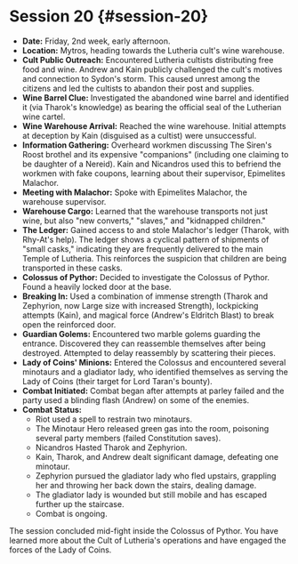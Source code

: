 # Session 20 {#session-20}

* **Date:** Friday, 2nd week, early afternoon.  
* **Location:** Mytros, heading towards the Lutheria cult's wine warehouse.  
* **Cult Public Outreach:** Encountered Lutheria cultists distributing free food and wine. Andrew and Kain publicly challenged the cult's motives and connection to Sydon's storm. This caused unrest among the citizens and led the cultists to abandon their post and supplies.  
* **Wine Barrel Clue:** Investigated the abandoned wine barrel and identified it (via Tharok's knowledge) as bearing the official seal of the Lutherian wine cartel.  
* **Wine Warehouse Arrival:** Reached the wine warehouse. Initial attempts at deception by Kain (disguised as a cultist) were unsuccessful.  
* **Information Gathering:** Overheard workmen discussing The Siren's Roost brothel and its expensive "companions" (including one claiming to be daughter of a Nereid). Kain and Nicandros used this to befriend the workmen with fake coupons, learning about their supervisor, Epimelites Malachor.  
* **Meeting with Malachor:** Spoke with Epimelites Malachor, the warehouse supervisor.  
* **Warehouse Cargo:** Learned that the warehouse transports not just wine, but also "new converts," "slaves," and "kidnapped children."  
* **The Ledger:** Gained access to and stole Malachor's ledger (Tharok, with Rhy-At's help). The ledger shows a cyclical pattern of shipments of "small casks," indicating they are frequently delivered to the main Temple of Lutheria. This reinforces the suspicion that children are being transported in these casks.  
* **Colossus of Pythor:** Decided to investigate the Colossus of Pythor. Found a heavily locked door at the base.  
* **Breaking In:** Used a combination of immense strength (Tharok and Zephyrion, now Large size with increased Strength), lockpicking attempts (Kain), and magical force (Andrew's Eldritch Blast) to break open the reinforced door.  
* **Guardian Golems:** Encountered two marble golems guarding the entrance. Discovered they can reassemble themselves after being destroyed. Attempted to delay reassembly by scattering their pieces.  
* **Lady of Coins' Minions:** Entered the Colossus and encountered several minotaurs and a gladiator lady, who identified themselves as serving the Lady of Coins (their target for Lord Taran's bounty).  
* **Combat Initiated:** Combat began after attempts at parley failed and the party used a blinding flash (Andrew) on some of the enemies.  
* **Combat Status:**  
  * Riot used a spell to restrain two minotaurs.  
  * The Minotaur Hero released green gas into the room, poisoning several party members (failed Constitution saves).  
  * Nicandros Hasted Tharok and Zephyrion.  
  * Kain, Tharok, and Andrew dealt significant damage, defeating one minotaur.  
  * Zephyrion pursued the gladiator lady who fled upstairs, grappling her and throwing her back down the stairs, dealing damage.  
  * The gladiator lady is wounded but still mobile and has escaped further up the staircase.  
  * Combat is ongoing.

The session concluded mid-fight inside the Colossus of Pythor. You have learned more about the Cult of Lutheria's operations and have engaged the forces of the Lady of Coins.
